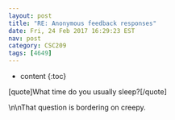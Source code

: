 ```yaml
---
layout: post
title: "RE: Anonymous feedback responses"
date: Fri, 24 Feb 2017 16:29:23 EST
nav: post
category: CSC209
tags: [4649]
---
```


* content
{:toc}

[quote]What time do you usually sleep?[/quote]
<!-- more -->
<p>\n\nThat question is bordering on creepy.</p>

